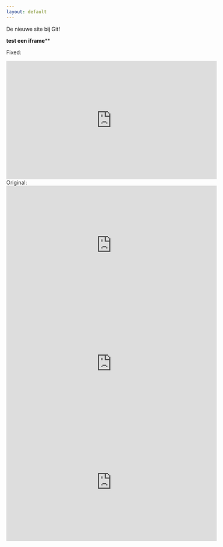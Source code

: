 ```yaml
---
layout: default
---
```


De nieuwe site bij Git!

**test een iframe****

Fixed:
<iframe width="560" height="315" src="http://www.youtube.com/embed/EKoxLxzWNOk" frameborder="0" allowfullscreen="allowfullscreen"></iframe>
Original:
<iframe width="560" height="315" src="http://www.youtube.com/embed/EKoxLxzWNOk" frameborder="0" allowfullscreen></iframe>

<div class="embed-responsive embed-responsive-16by9">
  <iframe width="560" height="315" src="https://www.youtube.com/embed/PC8J93Ygr8g" frameborder="0" allowfullscreen class="embed-responsive-item"></iframe>
</div>
<div class="embed-responsive embed-responsive-16by9">
  <iframe width="560" height="315" src="https://www.youtube.com/embed/PC8J93Ygr8g" frameborder="0" allowfullscreen class="embed-responsive-item"></iframe>
</div>
